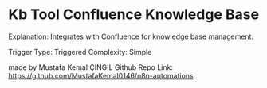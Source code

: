 # Kb Tool   Confluence Knowledge Base

Explanation:
Integrates with Confluence for knowledge base management.

Trigger Type: Triggered
Complexity: Simple

made by Mustafa Kemal ÇINGIL
Github Repo Link: https://github.com/MustafaKemal0146/n8n-automations

